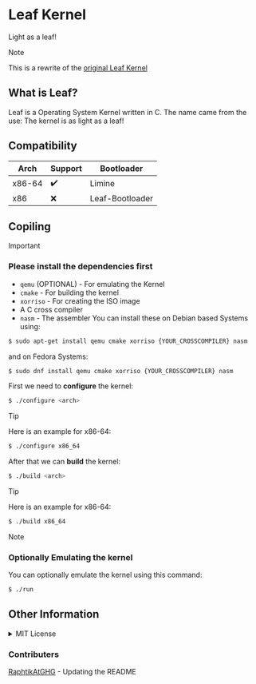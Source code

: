 # Leaf Kernel
Light as a leaf!

> [!NOTE]  
> This is a rewrite of the [original Leaf Kernel](https://github.com/leaf-kernel/kernel)

## What is Leaf?
Leaf is a Operating System Kernel written in C. The name came from the use: The kernel is as light as a leaf!

## Compatibility
|Arch|Support|Bootloader|
|----|-------|----------|
|x86-64|✔️|Limine|
|x86|❌| Leaf-Bootloader|

## Copiling

> [!IMPORTANT]
> ### Please install the dependencies first
> * `qemu` (OPTIONAL) - For emulating the Kernel
> * `cmake` - For building the kernel
> * `xorriso` - For creating the ISO image
> * A C cross compiler
> * `nasm` - The assembler
> You can install these on Debian based Systems using:
> ```bash
> $ sudo apt-get install qemu cmake xorriso {YOUR_CROSSCOMPILER} nasm
> ```
> and on Fedora Systems:
> ```bash
> $ sudo dnf install qemu cmake xorriso {YOUR_CROSSCOMPILER} nasm
> ```

First we need to <b>configure</b> the kernel:
```bash
$ ./configure <arch>
```
> [!TIP]
> Here is an example for x86-64:
> ```bash
> $ ./configure x86_64
> ```

After that we can <b>build</b> the kernel:
```bash
$ ./build <arch>
```
> [!TIP]
> Here is an example for x86-64:
> ```bash
> $ ./build x86_64
> ```

> [!NOTE]
> ### Optionally Emulating the kernel
> You can optionally emulate the kernel using this command:
> ```bash
> $ ./run
> ```


## Other Information

<details>
  <summary>MIT License</summary>

  ### This project is licensed under the MIT License:

  MIT License

  Copyright (c) 2024 Leaf

  Permission is hereby granted, free of charge, to any person obtaining a copy
  of this software and associated documentation files (the "Software"), to deal
  in the Software without restriction, including without limitation the rights
  to use, copy, modify, merge, publish, distribute, sublicense, and/or sell
  copies of the Software, and to permit persons to whom the Software is
  furnished to do so, subject to the following conditions:

  The above copyright notice and this permission notice shall be included in all
  copies or substantial portions of the Software.

  THE SOFTWARE IS PROVIDED "AS IS", WITHOUT WARRANTY OF ANY KIND, EXPRESS OR
  IMPLIED, INCLUDING BUT NOT LIMITED TO THE WARRANTIES OF MERCHANTABILITY,
  FITNESS FOR A PARTICULAR PURPOSE AND NONINFRINGEMENT. IN NO EVENT SHALL THE
  AUTHORS OR COPYRIGHT HOLDERS BE LIABLE FOR ANY CLAIM, DAMAGES OR OTHER
  LIABILITY, WHETHER IN AN ACTION OF CONTRACT, TORT OR OTHERWISE, ARISING FROM,
  OUT OF OR IN CONNECTION WITH THE SOFTWARE OR THE USE OR OTHER DEALINGS IN THE
  SOFTWARE.
  
</details>

### Contributers
[RaphtikAtGHG](https://github.com/RaphtikAtGHG) - Updating the README
